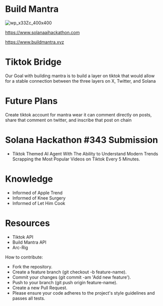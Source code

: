 # Build Mantra

![wp_x33Zc_400x400](https://github.com/user-attachments/assets/4fc9b6dd-e891-4dde-ad32-3cefb1e82014)

https://www.solanaaihackathon.com

https://www.buildmantra.xyz

# Tiktok Bridge 
Our Goal with building mantra is to build a layer on tiktok that would allow for a stable connection between the three layers on X, Twitter, and Solana

# Future Plans
Create tiktok account for mantra wear it can comment directly on posts, share that comment on twitter, and inscribe that post on chain

# Solana Hackathon #343 Submission
- Tiktok Themed AI Agent With The Ability to Understand Modern Trends Scrapping the Most Popular Videos on Tiktok Every 5 Minutes.
  
# Knowledge
- Informed of Apple Trend
- Informed of Knee Surgery
- Informed of Let Him Cook


# Resources
- Tiktok API
- Build Mantra API
- Arc-Rig
  
How to contribute:
- Fork the repository.
- Create a feature branch (git checkout -b feature-name).
- Commit your changes (git commit -am 'Add new feature').
- Push to your branch (git push origin feature-name).
- Create a new Pull Request.
- Please ensure your code adheres to the project's style guidelines and passes all tests.



